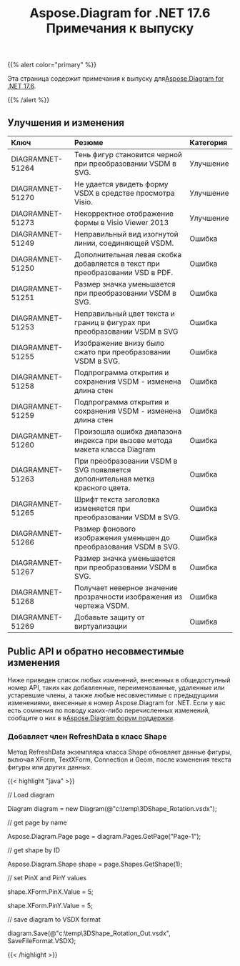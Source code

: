 ﻿---
title: Aspose.Diagram for .NET 17.6 Примечания к выпуску
type: docs
weight: 70
url: /ru/net/aspose-diagram-for-net-17-6-release-notes/
---
{{% alert color="primary" %}} 

 Эта страница содержит примечания к выпуску для[Aspose.Diagram for .NET 17.6](https://www.nuget.org/packages/Aspose.Diagram/17.6.0).

{{% /alert %}} 
## **Улучшения и изменения**

|**Ключ**|**Резюме**|**Категория**|
|:- |:- |:- |
|DIAGRAMNET-51264|Тень фигур становится черной при преобразовании VSDM в SVG.|Улучшение|
|DIAGRAMNET-51270|Не удается увидеть форму VSDX в средстве просмотра Visio.|Улучшение|
|DIAGRAMNET-51273|Некорректное отображение формы в Visio Viewer 2013|Улучшение|
|DIAGRAMNET-51249|Неправильный вид изогнутой линии, соединяющей VSDM.|Ошибка|
|DIAGRAMNET-51250|Дополнительная левая скобка добавляется в текст при преобразовании VSD в PDF.|Ошибка|
|DIAGRAMNET-51251|Размер значка уменьшается при преобразовании VSDM в SVG.|Ошибка|
|DIAGRAMNET-51253|Неправильный цвет текста и границ в фигурах при преобразовании VSDM в SVG|Ошибка|
|DIAGRAMNET-51255|Изображение внизу было сжато при преобразовании VSDM в SVG.|Ошибка|
|DIAGRAMNET-51258|Подпрограмма открытия и сохранения VSDM - изменена длина стен|Ошибка|
|DIAGRAMNET-51259|Подпрограмма открытия и сохранения VSDM - изменена длина стен|Ошибка|
|DIAGRAMNET-51260|Произошла ошибка диапазона индекса при вызове метода макета класса Diagram|Ошибка|
|DIAGRAMNET-51263|При преобразовании VSDM в SVG появляется дополнительная метка красного цвета.|Ошибка|
|DIAGRAMNET-51265|Шрифт текста заголовка изменяется при преобразовании VSDM в SVG.|Ошибка|
|DIAGRAMNET-51266|Размер фонового изображения уменьшен до преобразования VSDM в SVG.|Ошибка|
|DIAGRAMNET-51267|Размер значка уменьшается при преобразовании VSDM в SVG.|Ошибка|
|DIAGRAMNET-51268|Получает неверное значение прозрачности изображения из чертежа VSDM.|Ошибка|
|DIAGRAMNET-51269|Добавьте защиту от виртуализации|Ошибка|
## **Public API и обратно несовместимые изменения**
Ниже приведен список любых изменений, внесенных в общедоступный номер API, таких как добавленные, переименованные, удаленные или устаревшие члены, а также любые несовместимые с предыдущими изменениями, внесенные в номер Aspose.Diagram for .NET. Если у вас есть сомнения по поводу каких-либо перечисленных изменений, сообщите о них в в[Aspose.Diagram форум поддержки](https://forum.aspose.com/c/diagram/17).
### **Добавляет член RefreshData в класс Shape**
Метод RefreshData экземпляра класса Shape обновляет данные фигуры, включая XForm, TextXForm, Connection и Geom, после изменения текста фигуры или других данных.

{{< highlight "java" >}}

 // Load diagram

Diagram diagram = new Diagram(@"c:\temp\3DShape_Rotation.vsdx");

// get page by name

Aspose.Diagram.Page page = diagram.Pages.GetPage("Page-1");

// get shape by ID

Aspose.Diagram.Shape shape = page.Shapes.GetShape(1);

// set PinX and PinY values

shape.XForm.PinX.Value = 5;

shape.XForm.PinY.Value = 5;

// save diagram to VSDX format

diagram.Save(@"c:\temp\3DShape_Rotation_Out.vsdx", SaveFileFormat.VSDX);

{{< /highlight >}}
